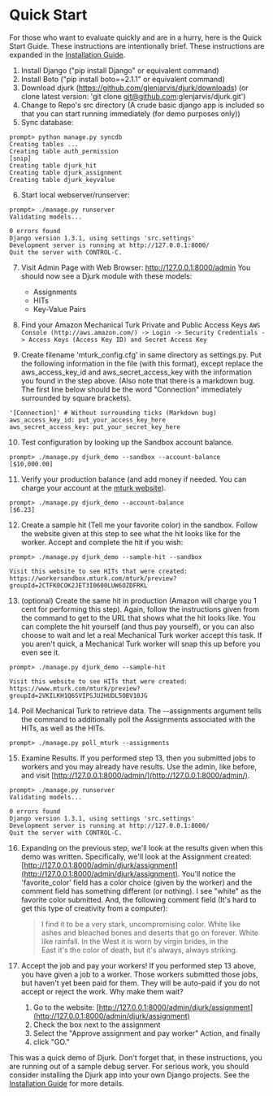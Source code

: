 Quick Start
===========
For those who want to evaluate quickly and are in a hurry, here is the Quick
Start Guide. These instructions are intentionally brief. These instructions are expanded in the [Installation Guide](https://github.com/glenjarvis/djurk/wiki/Installation-Guide).

1. Install Django ("pip install Django" or equivalent command)
2. Install Boto ("pip install boto==2.1.1" or equivalent command)
3. Download djurk (https://github.com/glenjarvis/djurk/downloads)
   (or clone latest version: 'git clone git@github.com:glenjarvis/djurk.git')
4. Change to Repo's src directory
   (A crude basic django app is included so that you can start running immediately (for demo purposes only))
5. Sync database:
```
prompt> python manage.py syncdb  
Creating tables ...  
Creating table auth_permission  
[snip]  
Creating table djurk_hit  
Creating table djurk_assignment  
Creating table djurk_keyvalue
```
6. Start local webserver/runserver:
```
prompt> ./manage.py runserver
Validating models...

0 errors found
Django version 1.3.1, using settings 'src.settings'
Development server is running at http://127.0.0.1:8000/
Quit the server with CONTROL-C. 
```
7. Visit Admin Page with Web Browser:
    http://127.0.0.1:8000/admin
    You should now see a Djurk module with these models:
    * Assignments
    * HITs
    * Key-Value Pairs
8. Find your Amazon Mechanical Turk Private and Public Access Keys
`AWS Console (http://aws.amazon.com/) -> Login -> Security Credentials -> Access Keys (Access Key ID) and Secret Access Key`

9. Create filename 'mturk_config.cfg' in same directory as settings.py. Put
      the following information in the file (with this format), except replace the aws_access_key_id and aws_secret_access_key with the information you found in the step above. (Also note that there is a markdown bug. The first line below should be the word "Connection" immediately surrounded by square brackets).
```
'[Connection]' # Without surrounding ticks (Markdown bug)  
aws_access_key_id: put_your_access_key_here  
aws_secret_access_key: put_your_secret_key_here    
```
10. Test configuration by looking up the Sandbox account balance.
```
prompt> ./manage.py djurk_demo --sandbox --account-balance  
[$10,000.00]
```
11. Verify your production balance (and add money if needed. You can charge your account at the [mturk website](https://requester.mturk.com/mturk/youraccount)).
```
prompt> ./manage.py djurk_demo --account-balance  
[$6.23]
```
12. Create a sample hit (Tell me your favorite color) in the sandbox. Follow the website given at this step to see what the hit looks like for the worker. Accept and complete the hit if you wish:
```
prompt> ./manage.py djurk_demo --sample-hit --sandbox

Visit this website to see HITs that were created:  
https://workersandbox.mturk.com/mturk/preview?groupId=2CTFK0COK2JET3I0600LUW6OZDFRKL
```
13. (optional) Create the same hit in production (Amazon will charge you 1 cent
for performing this step). Again, follow the instructions given from the command to get to the URL that shows what the hit looks like. You can complete the hit yourself (and thus pay yourself), or you can also choose to wait and let a real Mechanical Turk worker accept this task. If you aren't quick, a Mechanical Turk worker will snap this up before you even see it.
```
prompt> ./manage.py djurk_demo --sample-hit

Visit this website to see HITs that were created:
https://www.mturk.com/mturk/preview?groupId=2VKILKH1Q6SVIPSJU2HUDL5OBV10JG
```
14. Poll Mechanical Turk to retrieve data. The --assignments argument tells the command to additionally poll the Assignments associated with the HITs, as well as the HITs.
```
prompt> ./manage.py poll_mturk --assignments
```
15. Examine Results. If you performed step 13, then you submitted jobs to
workers and you may already have results. Use the admin, like before, and visit
[http://127.0.0.1:8000/admin/](http://127.0.0.1:8000/admin/).
```
prompt> ./manage.py runserver  
Validating models...  

0 errors found  
Django version 1.3.1, using settings 'src.settings'  
Development server is running at http://127.0.0.1:8000/  
Quit the server with CONTROL-C.  
```
16. Expanding on the previous step, we'll look at the results given when this demo was written. Specifically, we'll look at the Assignment created: [http://127.0.0.1:8000/admin/djurk/assignment](http://127.0.0.1:8000/admin/djurk/assignment). You'll notice the 'favorite_color' field has a color choice (given by the worker) and the comment field has something different (or nothing). I see "white" as the favorite color submitted. And, the following comment field (It's hard to get this type of creativity from a computer):

    > I find it to be a very stark, uncompromising color. White like  
    > ashes and bleached bones and deserts that go on forever. White  
    > like rainfall. In the West it is worn by virgin brides, in the  
    > East it's the color of death, but it's always, always striking.

17. Accept the job and pay your workers! If you performed step 13 above, you have given a job to a
worker.  Those workers submitted those jobs, but haven't yet been paid for
them. They will be auto-paid if you do not accept or reject the work. Why make
them wait?
    1. Go to the website: [http://127.0.0.1:8000/admin/djurk/assignment](http://127.0.0.1:8000/admin/djurk/assignment)
    2. Check the box next to the assignment
    3. Select the "Approve assignment and pay worker" Action, and finally
    4. click "GO."


This was a quick demo of Djurk. Don't forget that, in these instructions, you
are running out of a sample debug server. For serious work, you should consider
installing the Djurk app into your own Django projects. See the [Installation
Guide](https://github.com/glenjarvis/djurk/wiki/Installation-Guide) for more
details.

